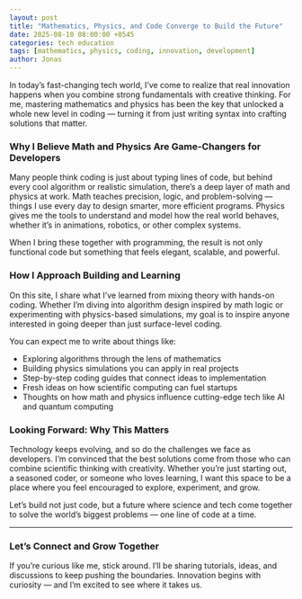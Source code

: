 ```yaml
---
layout: post
title: "Mathematics, Physics, and Code Converge to Build the Future"
date: 2025-08-10 08:00:00 +0545
categories: tech education
tags: [mathematics, physics, coding, innovation, development]
author: Jonas
---
```


In today’s fast-changing tech world, I’ve come to realize that real innovation happens when you combine strong fundamentals with creative thinking. For me, mastering mathematics and physics has been the key that unlocked a whole new level in coding — turning it from just writing syntax into crafting solutions that matter.

### Why I Believe Math and Physics Are Game-Changers for Developers

Many people think coding is just about typing lines of code, but behind every cool algorithm or realistic simulation, there’s a deep layer of math and physics at work. Math teaches precision, logic, and problem-solving — things I use every day to design smarter, more efficient programs. Physics gives me the tools to understand and model how the real world behaves, whether it’s in animations, robotics, or other complex systems.

When I bring these together with programming, the result is not only functional code but something that feels elegant, scalable, and powerful.

### How I Approach Building and Learning

On this site, I share what I’ve learned from mixing theory with hands-on coding. Whether I’m diving into algorithm design inspired by math logic or experimenting with physics-based simulations, my goal is to inspire anyone interested in going deeper than just surface-level coding.

You can expect me to write about things like:

- Exploring algorithms through the lens of mathematics  
- Building physics simulations you can apply in real projects  
- Step-by-step coding guides that connect ideas to implementation  
- Fresh ideas on how scientific computing can fuel startups  
- Thoughts on how math and physics influence cutting-edge tech like AI and quantum computing  

### Looking Forward: Why This Matters

Technology keeps evolving, and so do the challenges we face as developers. I’m convinced that the best solutions come from those who can combine scientific thinking with creativity. Whether you’re just starting out, a seasoned coder, or someone who loves learning, I want this space to be a place where you feel encouraged to explore, experiment, and grow.

Let’s build not just code, but a future where science and tech come together to solve the world’s biggest problems — one line of code at a time.

---

### Let’s Connect and Grow Together

If you’re curious like me, stick around. I’ll be sharing tutorials, ideas, and discussions to keep pushing the boundaries. Innovation begins with curiosity — and I’m excited to see where it takes us.

